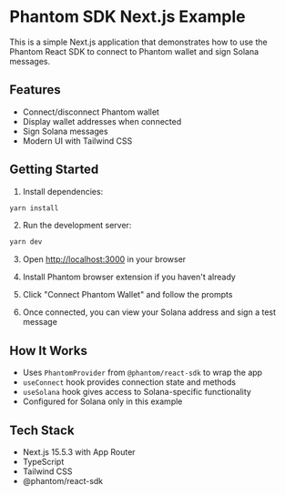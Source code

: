 # Phantom SDK Next.js Example

This is a simple Next.js application that demonstrates how to use the Phantom React SDK to connect to Phantom wallet and sign Solana messages.

## Features

- Connect/disconnect Phantom wallet
- Display wallet addresses when connected
- Sign Solana messages
- Modern UI with Tailwind CSS

## Getting Started

1. Install dependencies:
```bash
yarn install
```

2. Run the development server:
```bash
yarn dev
```

3. Open [http://localhost:3000](http://localhost:3000) in your browser

4. Install Phantom browser extension if you haven't already

5. Click "Connect Phantom Wallet" and follow the prompts

6. Once connected, you can view your Solana address and sign a test message

## How It Works

- Uses `PhantomProvider` from `@phantom/react-sdk` to wrap the app
- `useConnect` hook provides connection state and methods
- `useSolana` hook gives access to Solana-specific functionality
- Configured for Solana only in this example

## Tech Stack

- Next.js 15.5.3 with App Router
- TypeScript
- Tailwind CSS
- @phantom/react-sdk
